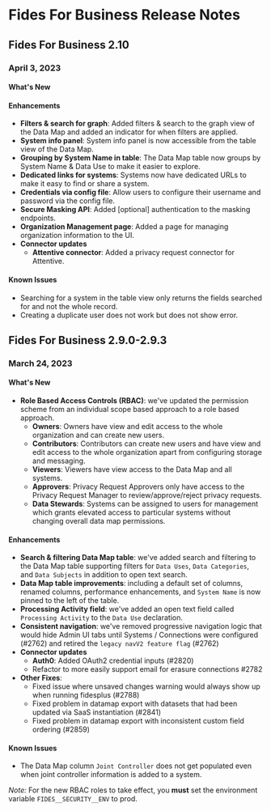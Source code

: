 # Fides For Business Release Notes 

## Fides For Business 2.10
### April 3, 2023
#### **What's New**

#### **Enhancements**
- **Filters & search for graph**: Added filters & search to the graph view of the Data Map and added an indicator for when filters are applied.
- **System info panel**: System info panel is now accessible from the table view of the Data Map.
- **Grouping by System Name in table**: The Data Map table now groups by System Name & Data Use to make it easier to explore. 
- **Dedicated links for systems**: Systems now have dedicated URLs to make it easy to find or share a system.
- **Credentials via config file**: Allow users to configure their username and password via the config file.
- **Secure Masking API**: Added [optional] authentication to the masking endpoints. 
- **Organization Management page**: Added a page for managing organization information to the UI. 
- **Connector updates**
    - **Attentive connector**: Added a privacy request connector for Attentive.

#### **Known Issues**
- Searching for a system in the table view only returns the fields searched for and not the whole record.
- Creating a duplicate user does not work but does not show error.


## Fides For Business 2.9.0-2.9.3
### March 24, 2023
#### **What's New**

- **Role Based Access Controls (RBAC)**: we've updated the permission scheme from an individual scope based approach to a role based approach.
    - **Owners**: Owners have view and edit access to the whole organization and can create new users.
    - **Contributors**: Contributors can create new users and have view and edit access to the whole organization apart from configuring storage and messaging.
    - **Viewers**: Viewers have view access to the Data Map and all systems.
    - **Approvers**: Privacy Request Approvers only have access to the Privacy Request Manager to review/approve/reject privacy requests.
    - **Data Stewards**: Systems can be assigned to users for management which grants elevated access to particular systems without changing overall data map permissions.

#### **Enhancements**
- **Search & filtering Data Map table**: we've added search and filtering to the Data Map table supporting filters for `Data Uses`, `Data Categories`, and `Data Subjects` in addition to open text search.
- **Data Map table improvements**: including a default set of columns, renamed columns, performance enhancements, and `System Name` is now pinned to the left of the table.
- **Processing Activity field**: we've added an open text field called `Processing Activity` to the `Data Use` declaration. 
- **Consistent navigation**: we've removed progressive navigation logic that would hide Admin UI tabs until Systems / Connections were configured (#2762) and retired the `legacy navV2 feature flag` (#2762)
- **Connector updates**
    - **Auth0**: Added OAuth2 credential inputs (#2820)
    - Refactor to more easily support email for erasure connections #2782
- **Other Fixes**: 
    - Fixed issue where unsaved changes warning would always show up when running fidesplus (#2788)
    - Fixed problem in datamap export with datasets that had been updated via SaaS instantiation (#2841)
    - Fixed problem in datamap export with inconsistent custom field ordering (#2859)

#### **Known Issues**
* The Data Map column `Joint Controller` does not get populated even when joint controller information is added to a system.



*Note:* For the new RBAC roles to take effect, you **must** set the environment variable `FIDES__SECURITY__ENV` to prod.
